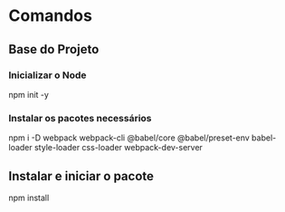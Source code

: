 # Comandos

## Base do Projeto

### Inicializar o Node
npm init -y

### Instalar os pacotes necessários
npm i -D webpack webpack-cli @babel/core @babel/preset-env babel-loader style-loader css-loader webpack-dev-server

## Instalar e iniciar o pacote
npm install